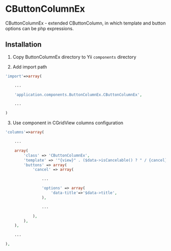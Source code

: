 CButtonColumnEx
===============

CButtonColumnEx - extended CButtonColumn, in which template and button options 
can be php expressions.

Installation
------------

1. Copy ButtonColumnEx directory to Yii `components` directory

2. Add import path

~~~php
'import'=>array(

    ...

    'application.components.ButtonColumnEx.CButtonColumnEx',

    ...

)
~~~

3. Use component in CGridView columns configuration

~~~php
'columns'=>array(

	...

	array(
		'class' => 'CButtonColumnEx',
		'template' => '"{view}" . ($data->isCancelable() ? " / {cancel}" : "")',
		'buttons' => array(
			'cancel' => array(

				...

				'options' => array(
					'data-title'=>'$data->title',
				),

				...

			),
		),
	),

	...

),
~~~